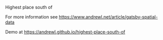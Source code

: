 Highest place south of

For more information see https://www.andrewl.net/article/gatsby-spatial-data

Demo at https://andrewl.github.io/highest-place-south-of
